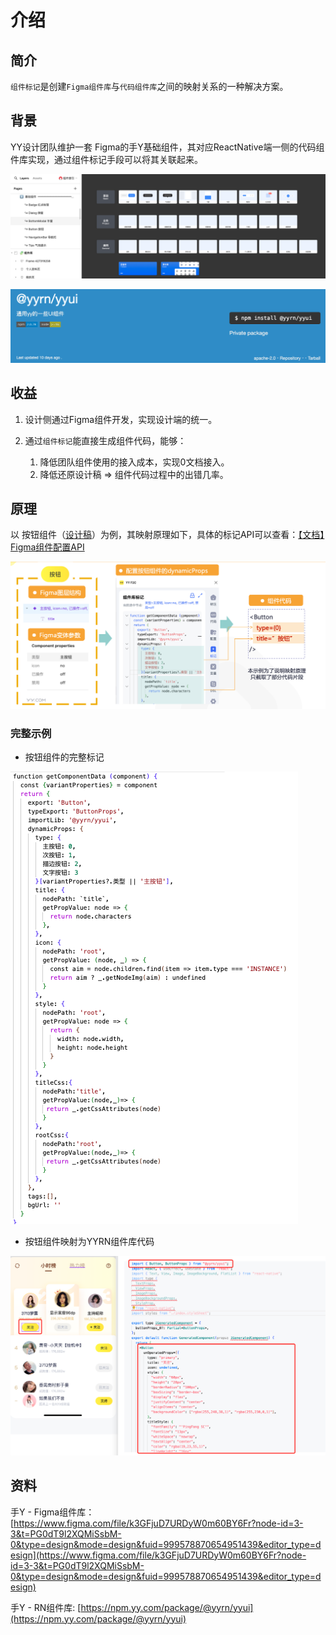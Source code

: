 # 介绍

## 简介

`组件标记`是创建`Figma组件库`与`代码组件库`之间的映射关系的一种解决方案。

## 背景

YY设计团队维护一套 Figma的手Y基础组件，其对应ReactNative端一侧的代码组件库实现，通过组件标记手段可以将其关联起来。

![](./01-intro.assets/54bc4cf18c87f96a734301a4673c88f3.png)

![](./01-intro.assets/f39d577562d7a3265fcb1a88c2eb087e.png)

## 收益

1. 设计侧通过Figma组件开发，实现设计端的统一。
2. 通过`组件标记`能直接生成组件代码，能够：
   
   1. 降低团队组件使用的接入成本，实现0文档接入。
   2. 降低还原设计稿 => 组件代码过程中的出错几率。

## 原理

以 按钮组件（[设计稿](https://www.figma.com/design/cNJ4lpXYaDxqU8ONk2pWck/%E7%BB%84%E4%BB%B6%E5%BA%93-C%E7%AB%AF-%E7%A7%BB%E5%8A%A8%E7%AB%AF-(Copy)?node-id=192-10756&t=zk317WUGDV8XLCVZ-4)）为例，其映射原理如下，具体的标记API可以查看：[【文档】Figma组件配置API](https://ku.baidu-int.com/knowledge/HFVrC7hq1Q/M-wK0zh99p/mTQY0VEf8w/BqRvYe-4gvtg7q)

![](./01-intro.assets/c9b57ce2020db6d02ce40c7b6dd98439.png)

### 完整示例

* 按钮组件的完整标记

![](./01-intro.assets/66baa05f268ce95d7fae51e072ee73a4.png)

* 按钮组件映射为YYRN组件库代码

![](./01-intro.assets/88284d5bb2a3fc4ccb37c1f2467f71e4.png)

## 资料

手Y - Figma组件库：[https://www.figma.com/file/k3GFjuD7URDyW0m60BY6Fr?node-id=3-3&t=PG0dT9l2XQMiSsbM-0&type=design&mode=design&fuid=999578870654951439&editor_type=design](https://www.figma.com/file/k3GFjuD7URDyW0m60BY6Fr?node-id=3-3&t=PG0dT9l2XQMiSsbM-0&type=design&mode=design&fuid=999578870654951439&editor_type=design)

手Y - RN组件库: [https://npm.yy.com/package/@yyrn/yyui](https://npm.yy.com/package/@yyrn/yyui)
